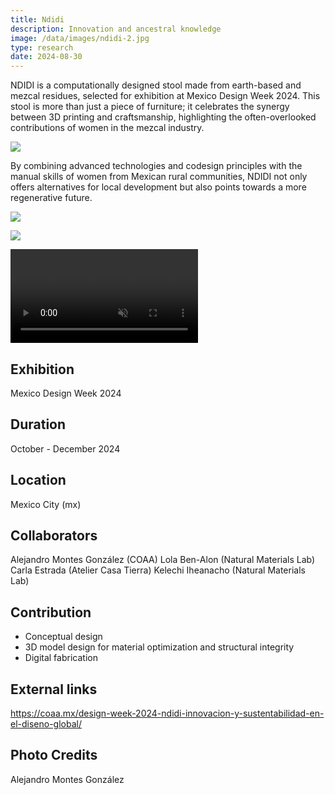 ```yaml
---
title: Ndidi
description: Innovation and ancestral knowledge 
image: /data/images/ndidi-2.jpg
type: research
date: 2024-08-30
---
```

NDIDI is a computationally designed stool made from earth-based and mezcal residues, selected for exhibition at Mexico Design Week 2024. This stool is more than just a piece of furniture; it celebrates the synergy between 3D printing and craftsmanship, highlighting the often-overlooked contributions of women in the mezcal industry. 

![](/data/images/ndidi-women.jpg)

By combining advanced technologies and codesign principles with the manual skills of women from Mexican rural communities, NDIDI not only offers alternatives for local development but also points towards a more regenerative future.

![](/data/images/ndidi-3.jpg)

![](/data/images/ndidi-4.jpg)

<p>
    <video src="/data/images/ndidi-computation.mp4" muted controls></video>
</p>

## Exhibition
Mexico Design Week 2024

## Duration
October - December 2024

## Location
Mexico City (mx)

## Collaborators
Alejandro Montes González (COAA)
Lola Ben-Alon (Natural Materials Lab)
Carla Estrada (Atelier Casa Tierra)
Kelechi Iheanacho (Natural Materials Lab) 

## Contribution
- Conceptual design
- 3D model design for material optimization and structural integrity
- Digital fabrication

## External links
https://coaa.mx/design-week-2024-ndidi-innovacion-y-sustentabilidad-en-el-diseno-global/

## Photo Credits
Alejandro Montes González
